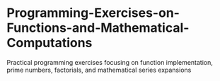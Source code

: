 # Programming-Exercises-on-Functions-and-Mathematical-Computations
Practical programming exercises focusing on function implementation, prime numbers, factorials, and mathematical series expansions
